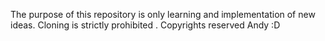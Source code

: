 The purpose of this repository is only learning and implementation of new ideas.
Cloning is strictly prohibited . Copyrights reserved Andy :D
